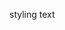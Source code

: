 styling text  



  <span className="pointer-events-none whitespace-pre-wrap bg-gradient-to-b from-black to-gray-300 bg-clip-text text-center text-8xl font-semibold leading-none text-transparent dark:from-white dark:to-black">